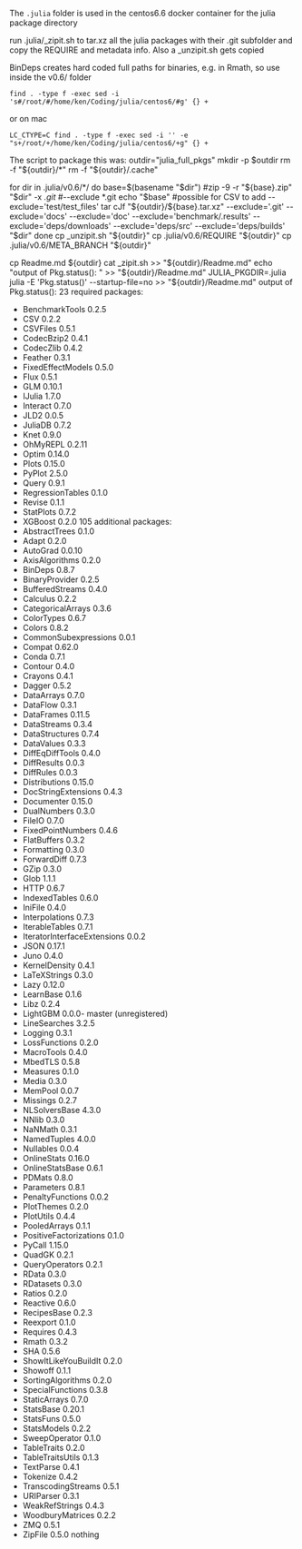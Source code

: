
The `.julia` folder is used in the centos6.6 docker container for the julia package directory

run .julia/_zipit.sh to tar.xz all the julia packages with their .git subfolder and copy the REQUIRE and metadata info. Also a _unzipit.sh gets copied

BinDeps creates hard coded full paths for binaries, e.g. in Rmath, so use inside the v0.6/ folder

    find . -type f -exec sed -i 's#/root/#/home/ken/Coding/julia/centos6/#g' {} +

or on mac

    LC_CTYPE=C find . -type f -exec sed -i '' -e "s+/root/+/home/ken/Coding/julia/centos6/+g" {} +


The script to package this was:
outdir="julia_full_pkgs"
mkdir -p $outdir
rm -f "${outdir}/*"
rm -f "${outdir}/.cache"

for dir in .julia/v0.6/*/
do
  base=$(basename "$dir")
  #zip -9 -r "${base}.zip" "$dir" -x *.git*
  #--exclude *.git
  echo "$base"
  #possible for CSV to add --exclude='test/test_files'
  tar cJf "${outdir}/${base}.tar.xz" --exclude='.git' --exclude='docs' --exclude='doc' --exclude='benchmark/.results' --exclude='deps/downloads' --exclude='deps/src' --exclude='deps/builds' "$dir"
done
cp _unzipit.sh "${outdir}"
cp .julia/v0.6/REQUIRE "${outdir}"
cp .julia/v0.6/META_BRANCH "${outdir}"

cp Readme.md ${outdir}
cat _zipit.sh >> "${outdir}/Readme.md"
echo "output of Pkg.status(): " >> "${outdir}/Readme.md"
JULIA_PKGDIR=.julia julia -E 'Pkg.status()' --startup-file=no >> "${outdir}/Readme.md"
output of Pkg.status(): 
23 required packages:
 - BenchmarkTools                0.2.5
 - CSV                           0.2.2
 - CSVFiles                      0.5.1
 - CodecBzip2                    0.4.1
 - CodecZlib                     0.4.2
 - Feather                       0.3.1
 - FixedEffectModels             0.5.0
 - Flux                          0.5.1
 - GLM                           0.10.1
 - IJulia                        1.7.0
 - Interact                      0.7.0
 - JLD2                          0.0.5
 - JuliaDB                       0.7.2
 - Knet                          0.9.0
 - OhMyREPL                      0.2.11
 - Optim                         0.14.0
 - Plots                         0.15.0
 - PyPlot                        2.5.0
 - Query                         0.9.1
 - RegressionTables              0.1.0
 - Revise                        0.1.1
 - StatPlots                     0.7.2
 - XGBoost                       0.2.0
105 additional packages:
 - AbstractTrees                 0.1.0
 - Adapt                         0.2.0
 - AutoGrad                      0.0.10
 - AxisAlgorithms                0.2.0
 - BinDeps                       0.8.7
 - BinaryProvider                0.2.5
 - BufferedStreams               0.4.0
 - Calculus                      0.2.2
 - CategoricalArrays             0.3.6
 - ColorTypes                    0.6.7
 - Colors                        0.8.2
 - CommonSubexpressions          0.0.1
 - Compat                        0.62.0
 - Conda                         0.7.1
 - Contour                       0.4.0
 - Crayons                       0.4.1
 - Dagger                        0.5.2
 - DataArrays                    0.7.0
 - DataFlow                      0.3.1
 - DataFrames                    0.11.5
 - DataStreams                   0.3.4
 - DataStructures                0.7.4
 - DataValues                    0.3.3
 - DiffEqDiffTools               0.4.0
 - DiffResults                   0.0.3
 - DiffRules                     0.0.3
 - Distributions                 0.15.0
 - DocStringExtensions           0.4.3
 - Documenter                    0.15.0
 - DualNumbers                   0.3.0
 - FileIO                        0.7.0
 - FixedPointNumbers             0.4.6
 - FlatBuffers                   0.3.2
 - Formatting                    0.3.0
 - ForwardDiff                   0.7.3
 - GZip                          0.3.0
 - Glob                          1.1.1
 - HTTP                          0.6.7
 - IndexedTables                 0.6.0
 - IniFile                       0.4.0
 - Interpolations                0.7.3
 - IterableTables                0.7.1
 - IteratorInterfaceExtensions   0.0.2
 - JSON                          0.17.1
 - Juno                          0.4.0
 - KernelDensity                 0.4.1
 - LaTeXStrings                  0.3.0
 - Lazy                          0.12.0
 - LearnBase                     0.1.6
 - Libz                          0.2.4
 - LightGBM                      0.0.0-             master (unregistered)
 - LineSearches                  3.2.5
 - Logging                       0.3.1
 - LossFunctions                 0.2.0
 - MacroTools                    0.4.0
 - MbedTLS                       0.5.8
 - Measures                      0.1.0
 - Media                         0.3.0
 - MemPool                       0.0.7
 - Missings                      0.2.7
 - NLSolversBase                 4.3.0
 - NNlib                         0.3.0
 - NaNMath                       0.3.1
 - NamedTuples                   4.0.0
 - Nullables                     0.0.4
 - OnlineStats                   0.16.0
 - OnlineStatsBase               0.6.1
 - PDMats                        0.8.0
 - Parameters                    0.8.1
 - PenaltyFunctions              0.0.2
 - PlotThemes                    0.2.0
 - PlotUtils                     0.4.4
 - PooledArrays                  0.1.1
 - PositiveFactorizations        0.1.0
 - PyCall                        1.15.0
 - QuadGK                        0.2.1
 - QueryOperators                0.2.1
 - RData                         0.3.0
 - RDatasets                     0.3.0
 - Ratios                        0.2.0
 - Reactive                      0.6.0
 - RecipesBase                   0.2.3
 - Reexport                      0.1.0
 - Requires                      0.4.3
 - Rmath                         0.3.2
 - SHA                           0.5.6
 - ShowItLikeYouBuildIt          0.2.0
 - Showoff                       0.1.1
 - SortingAlgorithms             0.2.0
 - SpecialFunctions              0.3.8
 - StaticArrays                  0.7.0
 - StatsBase                     0.20.1
 - StatsFuns                     0.5.0
 - StatsModels                   0.2.2
 - SweepOperator                 0.1.0
 - TableTraits                   0.2.0
 - TableTraitsUtils              0.1.3
 - TextParse                     0.4.1
 - Tokenize                      0.4.2
 - TranscodingStreams            0.5.1
 - URIParser                     0.3.1
 - WeakRefStrings                0.4.3
 - WoodburyMatrices              0.2.2
 - ZMQ                           0.5.1
 - ZipFile                       0.5.0
nothing
